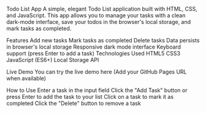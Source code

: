 Todo List App
A simple, elegant Todo List application built with HTML, CSS, and JavaScript. This app allows you to manage your tasks with a clean dark-mode interface, save your todos in the browser's local storage, and mark tasks as completed.

Features
Add new tasks
Mark tasks as completed
Delete tasks
Data persists in browser's local storage
Responsive dark mode interface
Keyboard support (press Enter to add a task)
Technologies Used
HTML5
CSS3
JavaScript (ES6+)
Local Storage API

Live Demo
You can try the live demo here (Add your GitHub Pages URL when available)

How to Use
Enter a task in the input field
Click the "Add Task" button or press Enter to add the task to your list
Click on a task to mark it as completed
Click the "Delete" button to remove a task

